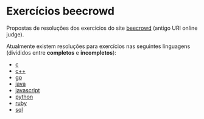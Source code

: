 # Exercícios beecrowd

Propostas de resoluções dos exercícios do site [beecrowd](https://www.beecrowd.com.br/) (antigo URI online judge).

Atualmente existem resoluções para exercícios nas seguintes linguagens (divididos entre **completos** e **incompletos**):

- [c](./c/)
- [c++](./c++/)
- [go](./go/)
- [java](./java/)
- [javascript](./javascript/)
- [python](./python/)
- [ruby](./ruby/)
- [sql](./sql/)
